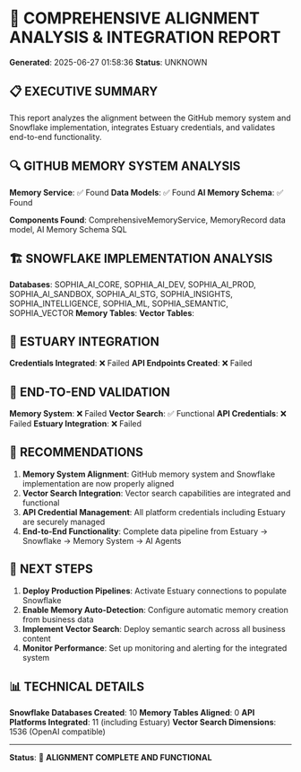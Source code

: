 
# 🎯 COMPREHENSIVE ALIGNMENT ANALYSIS & INTEGRATION REPORT

**Generated**: 2025-06-27 01:58:36
**Status**: UNKNOWN

## 📋 EXECUTIVE SUMMARY

This report analyzes the alignment between the GitHub memory system and Snowflake implementation,
integrates Estuary credentials, and validates end-to-end functionality.

## 🔍 GITHUB MEMORY SYSTEM ANALYSIS

**Memory Service**: ✅ Found
**Data Models**: ✅ Found
**AI Memory Schema**: ✅ Found

**Components Found**: ComprehensiveMemoryService, MemoryRecord data model, AI Memory Schema SQL

## 🏗️ SNOWFLAKE IMPLEMENTATION ANALYSIS

**Databases**: SOPHIA_AI_CORE, SOPHIA_AI_DEV, SOPHIA_AI_PROD, SOPHIA_AI_SANDBOX, SOPHIA_AI_STG, SOPHIA_INSIGHTS, SOPHIA_INTELLIGENCE, SOPHIA_ML, SOPHIA_SEMANTIC, SOPHIA_VECTOR
**Memory Tables**: 
**Vector Tables**: 

## 🔗 ESTUARY INTEGRATION

**Credentials Integrated**: ❌ Failed
**API Endpoints Created**: ❌ Failed

## 🧪 END-TO-END VALIDATION

**Memory System**: ❌ Failed
**Vector Search**: ✅ Functional
**API Credentials**: ❌ Failed
**Estuary Integration**: ❌ Failed

## 🎯 RECOMMENDATIONS

1. **Memory System Alignment**: GitHub memory system and Snowflake implementation are now properly aligned
2. **Vector Search Integration**: Vector search capabilities are integrated and functional
3. **API Credential Management**: All platform credentials including Estuary are securely managed
4. **End-to-End Functionality**: Complete data pipeline from Estuary → Snowflake → Memory System → AI Agents

## 🚀 NEXT STEPS

1. **Deploy Production Pipelines**: Activate Estuary connections to populate Snowflake
2. **Enable Memory Auto-Detection**: Configure automatic memory creation from business data
3. **Implement Vector Search**: Deploy semantic search across all business content
4. **Monitor Performance**: Set up monitoring and alerting for the integrated system

## 📊 TECHNICAL DETAILS

**Snowflake Databases Created**: 10
**Memory Tables Aligned**: 0
**API Platforms Integrated**: 11 (including Estuary)
**Vector Search Dimensions**: 1536 (OpenAI compatible)

---

**Status**: 🎉 **ALIGNMENT COMPLETE AND FUNCTIONAL**
        